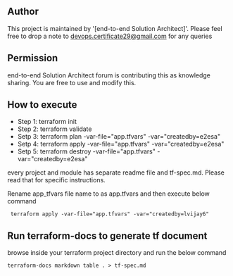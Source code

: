 
## Author
This project is maintained by '[end-to-end Solution Architect]'. Please feel free to drop a note to devops.certificate29@gmail.com for any queries

## Permission
end-to-end Solution Architect forum is contributing this as knowledge sharing. You are free to use and modify this.

## How to execute
- Step 1: terraform init
- Step 2: terraform validate
- Setp 3: terraform plan -var-file="app.tfvars" -var="createdby=e2esa"
- Setp 4: terraform apply -var-file="app.tfvars" -var="createdby=e2esa"
- Setp 5: terraform destroy -var-file="app.tfvars" -var="createdby=e2esa"

every project and module has separate readme file and tf-spec.md. Please read that for specific instructions. 

Rename app_tfvars file name to as app.tfvars and then execute  below command
```
 terraform apply -var-file="app.tfvars" -var="createdby=lvijay6"
```

## Run terraform-docs to generate tf document
browse inside your terraform project directory and run the below command 

```
terraform-docs markdown table . > tf-spec.md
```

